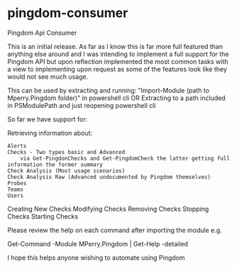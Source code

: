 # pingdom-consumer
Pingdom Api Consumer

This is an initial release.  As far as I know this is far more full featured than anything else around and I was intending to implement a full support for the Pingdom API but upon reflection implemented the most common tasks with a view to implementing upon request as some of the features look like they would not see much usage.

This can be used by extracting and running: 
"Import-Module (path to Mperry.Pingdom folder)" in powershell cli 
OR
Extracting to a path included in PSModulePath and just reopening powershell cli

So far we have support for: 

Retrieving information about:

    Alerts
    Checks - Two types basic and Advanced 
        via Get-PingdonChecks and Get-PingdomCheck the latter getting full information the former summary
    Check Analysis (Most usage scenarios)
    Check Analysis Raw (Advanced undocumented by Pingdom themselves)
    Probes
    Teams
    Users

Creating New Checks
Modifying Checks
Removing Checks
Stopping Checks
Starting Checks

Please review the help on each command after importing the module e.g.

Get-Command -Module MPerry.Pingdom | Get-Help -detailed

I hope this helps anyone wishing to automate using Pingdom